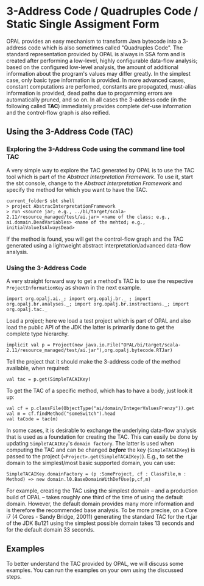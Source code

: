 # 3-Address Code / Quadruples Code / Static Single Assigment Form
OPAL provides an easy mechanism to transform Java bytecode into a 3-address code which is also sometimes called "Quadruples Code". The standard representation provided by OPAL is always in SSA form and is created after performing a low-level, highly configurable data-flow analysis; based on the configured low-level analysis, the amount of additional information about the program's values may differ greatly. In the simplest case, only basic type information is provided. In more advanced cases, constant computations are perfomed, constants are propagated, must-alias information is provided, dead paths due to progamming errors are automatically pruned, and so on. In all cases the 3-address code (in the following called **TAC**) immediately provides complete def-use information and the control-flow graph is also reified.

## Using the 3-Address Code (TAC)

### Exploring the 3-Address Code using the command line tool TAC
A very simple way to explore the TAC generated by OPAL is to use the TAC tool which is part of the *Abstract Interpretation Framework*. To use it, start the sbt console, change to the *Abstract Interpretation Framework* and specify the method for which you want to have the TAC.
 
    current_folder$ sbt shell
    > project AbstracInterpretationFramework
    > run <source jar; e.g., ../bi/target/scala-2.11/resource_managed/test/ai.jar> <name of the class; e.g., ai.domain.DeadVariables> <name of the mehtod; e.g., initialValueIsAlwaysDead>
    
If the method is found, you will get the control-flow graph and the TAC generated using a lightweight abstract interpretation/advanced data-flow analysis.  

### Using the 3-Address Code 
A very straight forward way to get a method's TAC is to use the respective `ProjectInformationKey` as shown in the next example. 
  
    import org.opalj.ai._; import org.opalj.br._ ; import org.opalj.br.analyses._; import org.opalj.br.instructions._; import org.opalj.tac._

Load a project; here we load a test project which is part of OPAL and also load the public API of the JDK the latter is primarily done to get the complete type hierarchy.

    implicit val p = Project(new java.io.File("OPAL/bi/target/scala-2.11/resource_managed/test/ai.jar"),org.opalj.bytecode.RTJar)

Tell the project that it should make the 3-address code of the method available, when required:

    val tac = p.get(SimpleTACAIKey)

To get the TAC of a specific method, which has to have a body, just look it up:
 
    val cf = p.classFile(ObjectType("ai/domain/IntegerValuesFrenzy")).get
    val m = cf.findMethod("someSwitch").head
    val taCode = tac(m)

 In some cases, it is desirable to exchange the underlying data-flow analysis that is used as a foundation for creating the TAC. This can easily be done by updating `SimpleTACAIKey`'s `domain factory`. The latter is used when computing the TAC and can be changed ***before*** the key (`SimpleTACAIKey`) is passed to the project (`<Project>.get(SimpleTACAIKey)`). 
 E.g., to set the domain to the simplest/most basic supported domain, you can use:
 
    SimpleTACAIKey.domainFactory = (p :SomeProject, cf : ClassFile,m : Method) => new domain.l0.BaseDomainWithDefUse(p,cf,m)
 
 For example, creating the TAC using the simplest domain – and a production build of OPAL – takes roughly one third of the time of using the default domain. However, the default domain provides many more information and is therefore the recommended base analysis. To be more precise, on a Core i7 (4 Cores - Sandy Bridge, 20011) generating the standard TAC for the rt.jar of the JDK 8u121 using the simplest possible domain takes 13 seconds and for the default domain 33 seconds. 
 
## Examples

To better understand the TAC provided by OPAL, we will discuss some examples. You can run the examples on your own using the discussed steps.


